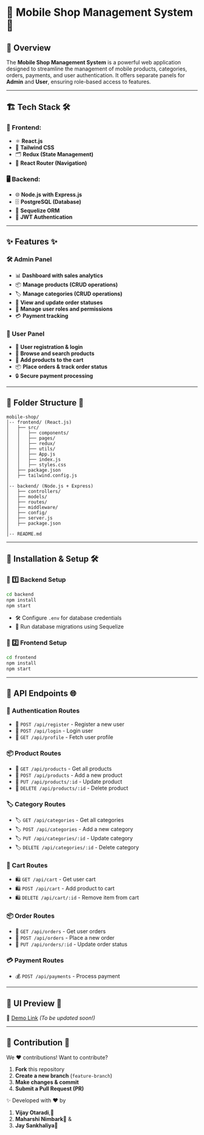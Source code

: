 # 📱 Mobile Shop Management System 🚀

## 📌 Overview
The **Mobile Shop Management System** is a powerful web application designed to streamline the management of mobile products, categories, orders, payments, and user authentication. It offers separate panels for **Admin** and **User**, ensuring role-based access to features.

---

## 🏗️ Tech Stack 🛠️
### 🎨 Frontend:
- ⚛️ **React.js**
- 🎨 **Tailwind CSS**
- 🗂️ **Redux (State Management)**
- 🔄 **React Router (Navigation)**

### 🖥️ Backend:
- 🌐 **Node.js with Express.js**
- 🗄️ **PostgreSQL (Database)**
- 🔗 **Sequelize ORM**
- 🔐 **JWT Authentication**

---

## ✨ Features ✨
### 🛠️ Admin Panel
- 📊 **Dashboard with sales analytics**
- 📦 **Manage products (CRUD operations)**
- 🏷️ **Manage categories (CRUD operations)**
- 📜 **View and update order statuses**
- 👤 **Manage user roles and permissions**
- 💳 **Payment tracking**

### 👤 User Panel
- 🔐 **User registration & login**
- 🔎 **Browse and search products**
- 🛒 **Add products to the cart**
- 📦 **Place orders & track order status**
- 🔒 **Secure payment processing**

---

## 📂 Folder Structure 📁
```
mobile-shop/
│-- frontend/ (React.js)
│   ├── src/
│   │   ├── components/
│   │   ├── pages/
│   │   ├── redux/
│   │   ├── utils/
│   │   ├── App.js
│   │   ├── index.js
│   │   ├── styles.css
│   ├── package.json
│   ├── tailwind.config.js
│
│-- backend/ (Node.js + Express)
│   ├── controllers/
│   ├── models/
│   ├── routes/
│   ├── middleware/
│   ├── config/
│   ├── server.js
│   ├── package.json
│
│-- README.md
```

---

## 🚀 Installation & Setup 🛠️
### 🔹 1️⃣ Backend Setup
```sh
cd backend
npm install
npm start
```
- 🛠️ Configure `.env` for database credentials
- 🔄 Run database migrations using Sequelize

### 🔹 2️⃣ Frontend Setup
```sh
cd frontend
npm install
npm start
```

---

## 📌 API Endpoints 🌐
### 🔑 Authentication Routes
- 🔹 `POST /api/register` - Register a new user
- 🔹 `POST /api/login` - Login user
- 🔹 `GET /api/profile` - Fetch user profile

### 📦 Product Routes
- 📌 `GET /api/products` - Get all products
- 📌 `POST /api/products` - Add a new product
- 📌 `PUT /api/products/:id` - Update product
- 📌 `DELETE /api/products/:id` - Delete product

### 🏷️ Category Routes
- 🏷️ `GET /api/categories` - Get all categories
- 🏷️ `POST /api/categories` - Add a new category
- 🏷️ `PUT /api/categories/:id` - Update category
- 🏷️ `DELETE /api/categories/:id` - Delete category

### 🛒 Cart Routes
- 🛍️ `GET /api/cart` - Get user cart
- 🛍️ `POST /api/cart` - Add product to cart
- 🛍️ `DELETE /api/cart/:id` - Remove item from cart

### 📦 Order Routes
- 📜 `GET /api/orders` - Get user orders
- 📜 `POST /api/orders` - Place a new order
- 📜 `PUT /api/orders/:id` - Update order status

### 💳 Payment Routes
- 💰 `POST /api/payments` - Process payment

---

## 🎨 UI Preview 🌟
🚀 [Demo Link](#) *(To be updated soon!)*

---

## 🤝 Contribution 🤝
We ❤️ contributions! Want to contribute?
1. **Fork** this repository
2. **Create a new branch** (`feature-branch`)
3. **Make changes & commit**
4. **Submit a Pull Request (PR)**



✨ Developed with ❤️ by
1. **Vijay Otaradi**,🚀
2. **Maharshi Nimbark**🚀 & 
3. **Jay Sankhaliya**🚀

